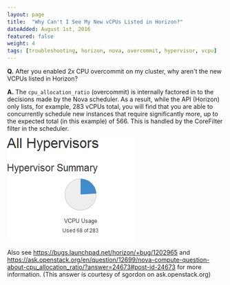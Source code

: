 ```yaml
---
layout: page
title:  "Why Can't I See My New vCPUs Listed in Horizon?"
dateAdded: August 1st, 2016
featured: false
weight: 4
tags: [troubleshooting, horizon, nova, overcommit, hypervisor, vcpu]
---
```


**Q.** After you enabled 2x CPU overcommit on my cluster, why aren't the new VCPUs listed in Horizon?

**A.** The `cpu_allocation_ratio` (overcommit) is internally factored in to the decisions made by the Nova scheduler. As a result, while the API (Horizon) only lists, for example, 283 vCPUs total, you will find that you are able to concurrently schedule new instances that require significantly more, up to the expected total (in this example) of 566. This is handled by the CoreFilter filter in the scheduler.

![hypervisor_summary.png](https://github.com/IBM-Blue-Box-Help/help-documentation/blob/gh-pages/img/Hypervisor_Summary.png)

Also see https://bugs.launchpad.net/horizon/+bug/1202965 and
https://ask.openstack.org/en/question/12699/nova-compute-question-about-cpu_allocation_ratio/?answer=24673#post-id-24673
for more information.
(This answer is courtesy of sgordon on ask.openstack.org)
